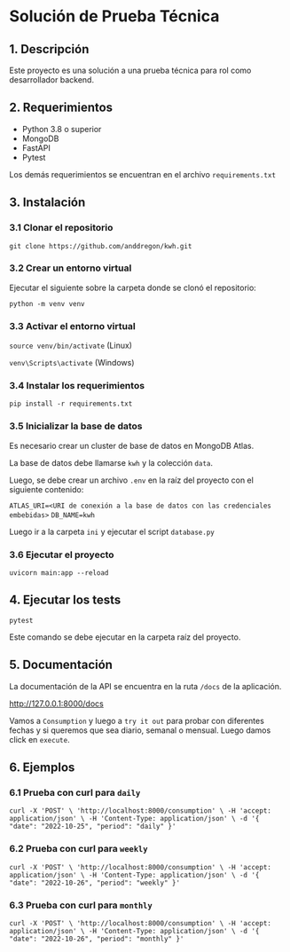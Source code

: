 # Solución de Prueba Técnica

## 1. Descripción

Este proyecto es una solución a una prueba técnica para rol como desarrollador backend.

## 2. Requerimientos

- Python 3.8 o superior
- MongoDB
- FastAPI
- Pytest

Los demás requerimientos se encuentran en el archivo `requirements.txt`

## 3. Instalación

### 3.1 Clonar el repositorio

`git clone https://github.com/anddregon/kwh.git`


### 3.2 Crear un entorno virtual

Ejecutar el siguiente sobre la carpeta donde se clonó el repositorio:

`python -m venv venv`

### 3.3 Activar el entorno virtual

`source venv/bin/activate` (Linux)

`venv\Scripts\activate` (Windows)

### 3.4 Instalar los requerimientos

`pip install -r requirements.txt`

### 3.5 Inicializar la base de datos

Es necesario crear un cluster de base de datos en MongoDB Atlas.

La base de datos debe llamarse `kwh` y la colección `data`.

Luego, se debe crear un archivo `.env` en la raíz del proyecto con el siguiente contenido:

`ATLAS_URI=<URI de conexión a la base de datos con las credenciales embebidas>`
`DB_NAME=kwh`

Luego ir a la carpeta `ini` y ejecutar el script `database.py`

### 3.6 Ejecutar el proyecto

`uvicorn main:app --reload`

## 4. Ejecutar los tests

`pytest`

Este comando se debe ejecutar en la carpeta raíz del proyecto.

## 5. Documentación

La documentación de la API se encuentra en la ruta `/docs` de la aplicación.

http://127.0.0.1:8000/docs

Vamos a `Consumption` y luego a `try it out` para probar
con diferentes fechas y si queremos que sea diario, semanal o mensual.
Luego damos click en `execute`.

## 6. Ejemplos

### 6.1 Prueba con curl para `daily`

`curl -X 'POST' \
  'http://localhost:8000/consumption' \
  -H 'accept: application/json' \
  -H 'Content-Type: application/json' \
  -d '{
  "date": "2022-10-25",
  "period": "daily"
}'`


### 6.2 Prueba con curl para `weekly`

`
curl -X 'POST' \
  'http://localhost:8000/consumption' \
  -H 'accept: application/json' \
  -H 'Content-Type: application/json' \
  -d '{
  "date": "2022-10-26",
  "period": "weekly"
}'
`

### 6.3 Prueba con curl para `monthly`

`
curl -X 'POST' \
  'http://localhost:8000/consumption' \
  -H 'accept: application/json' \
  -H 'Content-Type: application/json' \
  -d '{
  "date": "2022-10-26",
  "period": "monthly"
}'
`
